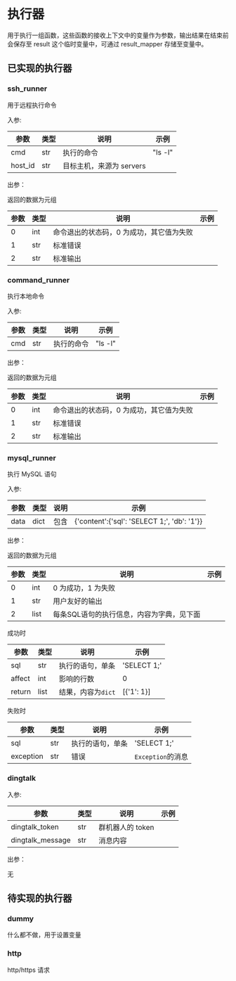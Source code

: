 # 执行器
用于执行一组函数，这些函数的接收上下文中的变量作为参数，输出结果在结束前会保存至 result 这个临时变量中，可通过 result_mapper 存储至变量中。

## 已实现的执行器
### ssh_runner
用于远程执行命令

入参:

参数 | 类型 | 说明 | 示例 
-----|------|------|-----
cmd | str | 执行的命令 | "ls -l"
host_id | str | 目标主机，来源为 servers | 

出参：

返回的数据为元组

参数 | 类型 | 说明 | 示例 
-----|------|------|-----
0 | int | 命令退出的状态码，0 为成功，其它值为失败 | 
1 | str | 标准错误 | 
2 | str | 标准输出 | 

### command_runner
执行本地命令

入参:

参数 | 类型 | 说明 | 示例 
-----|------|------|-----
cmd | str | 执行的命令 | "ls -l"

出参：

返回的数据为元组

参数 | 类型 | 说明 | 示例 
-----|------|------|-----
0 | int | 命令退出的状态码，0 为成功，其它值为失败 | 
1 | str | 标准错误 | 
2 | str | 标准输出 | 

### mysql_runner
执行 MySQL 语句

入参:

参数 | 类型 | 说明 | 示例 
-----|------|------|-----
data | dict | 包含 | {'content':{'sql': 'SELECT 1;', 'db': '1'}}

出参：

返回的数据为元组

参数 | 类型 | 说明 | 示例 
-----|------|------|-----
0 | int | 0 为成功，1 为失败 | 
1 | str | 用户友好的输出 | 
2 | list | 每条SQL语句的执行信息，内容为字典，见下面 | 

成功时

参数 | 类型 | 说明 | 示例 
-----|------|------|-----
sql | str | 执行的语句，单条 | 'SELECT 1;'
affect | int | 影响的行数 | 0
return | list | 结果，内容为`dict` |  [{'1': 1}]

失败时

参数 | 类型 | 说明 | 示例 
-----|------|------|-----
sql | str | 执行的语句，单条 | 'SELECT 1;'
exception | str | 错误 | `Exception`的消息

### dingtalk

入参:

参数 | 类型 | 说明 | 示例 
-----|------|------|-----
dingtalk_token | str | 群机器人的 token |
dingtalk_message | str | 消息内容 |

出参：

无

## 待实现的执行器
### dummy
什么都不做，用于设置变量

### http
http/https 请求
